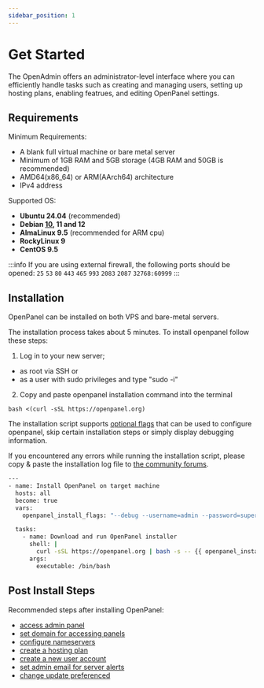 ```yaml
---
sidebar_position: 1
---
```


# Get Started

The OpenAdmin offers an administrator-level interface where you can efficiently handle tasks such as creating and managing users, setting up hosting plans, enabling featrues, and editing OpenPanel settings.

## Requirements

Minimum Requirements:

- A blank full virtual machine or bare metal server
- Minimum of 1GB RAM and 5GB storage (4GB RAM and 50GB is recommended)
- AMD64(x86_64) or ARM(AArch64) architecture
- IPv4 address

Supported OS:
- **Ubuntu 24.04** (recommended)
- **Debian [10](https://voidnull.es/instalacion-de-openpanel-en-debian-10/), 11 and 12**
- **AlmaLinux 9.5** (recommended for ARM cpu)
- **RockyLinux 9**
- **CentOS 9.5**

:::info
If you are using external firewall, the following ports should be opened:  `25` `53` `80` `443` `465` `993` `2083` `2087` `32768:60999`
:::

## Installation

OpenPanel can be installed on both VPS and bare-metal servers. 

The installation process takes about 5 minutes. To install openpanel follow these steps: 

<Tabs>
  <TabItem value="openpanel-install-on-dedicated" label="Install script" default>

1. Log in to your new server;
- as root via SSH or
- as a user with sudo privileges and type "sudo -i"
2. Copy and paste openpanel installation command into the terminal
```shell
bash <(curl -sSL https://openpanel.org)
```

The installation script supports [optional flags](/install) that can be used to configure openpanel, skip certain installation steps or simply display debugging information.

If you encountered any errors while running the installation script, please copy & paste the installation log file to [the community forums](https://community.openpanel.org).

  </TabItem>
  <TabItem value="openpanel-install-on-ansible" label="Ansible">

```bash
---
- name: Install OpenPanel on target machine
  hosts: all
  become: true
  vars:
    openpanel_install_flags: "--debug --username=admin --password=super123"  # Customize your flags here, full list: https://openpanel.com/install

  tasks:
    - name: Download and run OpenPanel installer 
      shell: |
        curl -sSL https://openpanel.org | bash -s -- {{ openpanel_install_flags }}
      args:
        executable: /bin/bash
```

  </TabItem>
</Tabs>


## Post Install Steps

Recommended steps after installing OpenPanel:
- [access admin panel](/docs/articles/dev-experience/how-to-access-openadmin)
- [set domain for accessing panels](/docs/admin/settings/general/#set-domain-for-openpanel)
- [configure nameservers](/docs/admin/settings/openpanel/#set-nameservers)
- [create a hosting plan](/docs/admin/plans/hosting_plans#create-a-plan)
- [create a new user account](/docs/admin/accounts/users/#create-users)
- [set admin email for server alerts](/docs/admin/notifications/#email-alerts)
- [change update preferenced](/docs/admin/settings/updates)
